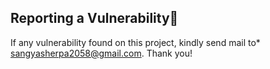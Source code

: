 ## Reporting a Vulnerability🐛

If any vulnerability found on this project, kindly send mail to* sangyasherpa2058@gmail.com. Thank you!
